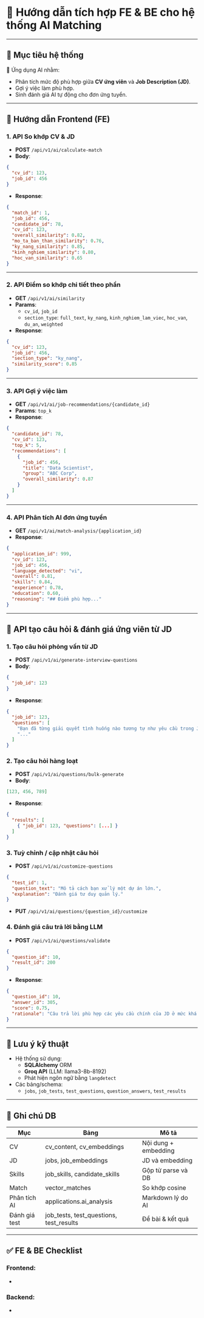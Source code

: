 # 🧠 Hướng dẫn tích hợp FE & BE cho hệ thống AI Matching

---

## 🧠 Mục tiêu hệ thống

🔹 Ứng dụng AI nhằm:

- Phân tích mức độ phù hợp giữa **CV ứng viên** và **Job Description (JD)**.
- Gợi ý việc làm phù hợp.
- Sinh đánh giá AI tự động cho đơn ứng tuyển.

---

## 📌 Hướng dẫn Frontend (FE)

### 1. API So khớp CV & JD

- **POST** `/api/v1/ai/calculate-match`
- **Body**:

```json
{
  "cv_id": 123,
  "job_id": 456
}
```

- **Response**:

```json
{
  "match_id": 1,
  "job_id": 456,
  "candidate_id": 78,
  "cv_id": 123,
  "overall_similarity": 0.82,
  "mo_ta_ban_than_similarity": 0.76,
  "ky_nang_similarity": 0.85,
  "kinh_nghiem_similarity": 0.80,
  "hoc_van_similarity": 0.65
}
```

---

### 2. API Điểm so khớp chi tiết theo phần

- **GET** `/api/v1/ai/similarity`
- **Params**:
  - `cv_id`, `job_id`
  - `section_type`: `full_text`, `ky_nang`, `kinh_nghiem_lam_viec`, `hoc_van`, `du_an`, `weighted`
- **Response**:

```json
{
  "cv_id": 123,
  "job_id": 456,
  "section_type": "ky_nang",
  "similarity_score": 0.85
}
```

---

### 3. API Gợi ý việc làm

- **GET** `/api/v1/ai/job-recommendations/{candidate_id}`
- **Params**: `top_k`
- **Response**:

```json
{
  "candidate_id": 78,
  "cv_id": 123,
  "top_k": 5,
  "recommendations": [
    {
      "job_id": 456,
      "title": "Data Scientist",
      "group": "ABC Corp",
      "overall_similarity": 0.87
    }
  ]
}
```

---

### 4. API Phân tích AI đơn ứng tuyển

- **GET** `/api/v1/ai/match-analysis/{application_id}`
- **Response**:

```json
{
  "application_id": 999,
  "cv_id": 123,
  "job_id": 456,
  "language_detected": "vi",
  "overall": 0.81,
  "skills": 0.84,
  "experience": 0.78,
  "education": 0.60,
  "reasoning": "## Điểm phù hợp..."
}
```

---

## 📘 API tạo câu hỏi & đánh giá ứng viên từ JD

### 1. Tạo câu hỏi phỏng vấn từ JD

- **POST** `/api/v1/ai/generate-interview-questions`
- **Body**:

```json
{
  "job_id": 123
}
```

- **Response**:

```json
{
  "job_id": 123,
  "questions": [
    "Bạn đã từng giải quyết tình huống nào tương tự như yêu cầu trong JD chưa?",
    "..."
  ]
}
```

### 2. Tạo câu hỏi hàng loạt

- **POST** `/api/v1/ai/questions/bulk-generate`
- **Body**:

```json
[123, 456, 789]
```

- **Response**:

```json
{
  "results": [
    { "job_id": 123, "questions": [...] }
  ]
}
```

### 3. Tuỳ chỉnh / cập nhật câu hỏi

- **POST** `/api/v1/ai/customize-questions`

```json
{
  "test_id": 1,
  "question_text": "Mô tả cách bạn xử lý một dự án lớn.",
  "explanation": "Đánh giá tư duy quản lý."
}
```

- **PUT** `/api/v1/ai/questions/{question_id}/customize`

### 4. Đánh giá câu trả lời bằng LLM

- **POST** `/api/v1/ai/questions/validate`

```json
{
  "question_id": 10,
  "result_id": 200
}
```

- **Response**:

```json
{
  "question_id": 10,
  "answer_id": 305,
  "score": 0.75,
  "rationale": "Câu trả lời phù hợp các yêu cầu chính của JD ở mức khá (demo)."
}
```

---

## 🧠 Lưu ý kỹ thuật

- Hệ thống sử dụng:
  - **SQLAlchemy** ORM
  - **Groq API** (LLM: llama3-8b-8192)
  - Phát hiện ngôn ngữ bằng `langdetect`
- Các bảng/schema:
  - `jobs`, `job_tests`, `test_questions`, `question_answers`, `test_results`

---

## 📝 Ghi chú DB

| Mục           | Bảng                                       | Mô tả                |
| ------------- | ------------------------------------------ | -------------------- |
| CV            | cv\_content, cv\_embeddings                | Nội dung + embedding |
| JD            | jobs, job\_embeddings                      | JD và embedding      |
| Skills        | job\_skills, candidate\_skills             | Gộp từ parse và DB   |
| Match         | vector\_matches                            | So khớp cosine       |
| Phân tích AI  | applications.ai\_analysis                  | Markdown lý do AI    |
| Đánh giá test | job\_tests, test\_questions, test\_results | Đề bài & kết quả     |

---

## ✅ FE & BE Checklist

### Frontend:

-

### Backend:

-

